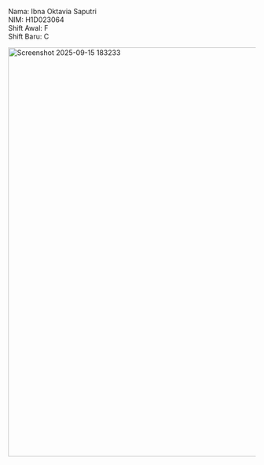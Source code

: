 Nama: Ibna Oktavia Saputri<br>
NIM: H1D023064<br>
Shift  Awal: F<br>
Shift Baru: C

<img width="632" height="832" alt="Screenshot 2025-09-15 183233" src="https://github.com/user-attachments/assets/f6fc30f5-fbcc-4c5e-925f-1481a676ed67" />
